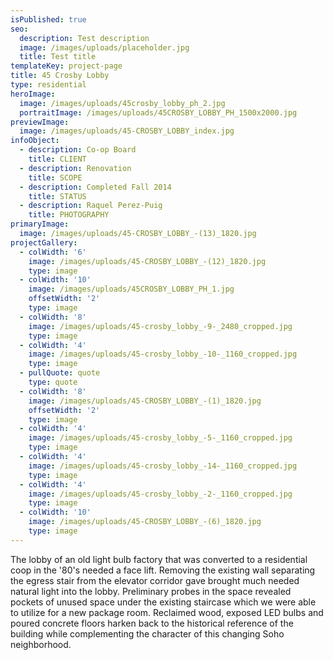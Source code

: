 ```yaml
---
isPublished: true
seo:
  description: Test description
  image: /images/uploads/placeholder.jpg
  title: Test title
templateKey: project-page
title: 45 Crosby Lobby
type: residential
heroImage:
  image: /images/uploads/45crosby_lobby_ph_2.jpg
  portraitImage: /images/uploads/45CROSBY_LOBBY_PH_1500x2000.jpg
previewImage:
  image: /images/uploads/45-CROSBY_LOBBY_index.jpg
infoObject:
  - description: Co-op Board
    title: CLIENT
  - description: Renovation
    title: SCOPE
  - description: Completed Fall 2014
    title: STATUS
  - description: Raquel Perez-Puig
    title: PHOTOGRAPHY
primaryImage:
  image: /images/uploads/45-CROSBY_LOBBY_-(13)_1820.jpg
projectGallery:
  - colWidth: '6'
    image: /images/uploads/45-CROSBY_LOBBY_-(12)_1820.jpg
    type: image
  - colWidth: '10'
    image: /images/uploads/45CROSBY_LOBBY_PH_1.jpg
    offsetWidth: '2'
    type: image
  - colWidth: '8'
    image: /images/uploads/45-crosby_lobby_-9-_2480_cropped.jpg
    type: image
  - colWidth: '4'
    image: /images/uploads/45-crosby_lobby_-10-_1160_cropped.jpg
    type: image
  - pullQuote: quote
    type: quote
  - colWidth: '8'
    image: /images/uploads/45-CROSBY_LOBBY_-(1)_1820.jpg
    offsetWidth: '2'
    type: image
  - colWidth: '4'
    image: /images/uploads/45-crosby_lobby_-5-_1160_cropped.jpg
    type: image
  - colWidth: '4'
    image: /images/uploads/45-crosby_lobby_-14-_1160_cropped.jpg
    type: image
  - colWidth: '4'
    image: /images/uploads/45-crosby_lobby_-2-_1160_cropped.jpg
    type: image
  - colWidth: '10'
    image: /images/uploads/45-CROSBY_LOBBY_-(6)_1820.jpg
    type: image
---
```

The lobby of an old light bulb factory that was converted to a residential coop in the '80's needed a face lift. Removing the existing wall separating the egress stair from the elevator corridor gave brought much needed natural light into the lobby. Preliminary probes in the space revealed pockets of unused space under the existing staircase which we were able to utilize for a new package room. Reclaimed wood, exposed LED bulbs and poured concrete floors harken back to the historical reference of the building while complementing the character of this changing Soho neighborhood.
